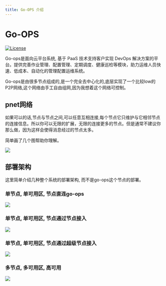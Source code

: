 ```yaml
---
title: Go-OPS 介绍
---
```



# Go-OPS

[![License](https://img.shields.io/badge/License-Apache%202.0-blue.svg)](https://opensource.org/licenses/Apache-2.0)

Go-ops是面向云平台系统, 基于 PaaS 技术支持客户实现 DevOps 解决方案的平台。提供完善作业管理、配置管理、定期调度、健康巡检等模块，助力运维人员快速、低成本、自动化的管理配置运维系统。


Go-ops是由很多节点组成的,是一个完全去中心化的,底层实现了一个比较low的P2P网络,这个网络由手工自由组网,因为我想着这个网络可控制。



## pnet网络

如果可以的话,节点与节点之间,可以任意互相连接,每个节点它只维护与它相邻节点的连接信息。所以你可以无限的扩展，无限的连接更多的节点。但是通常不建议你那么做，因为这样会使得消息经过的节点太多。

简单画了几个图帮助你理解。

![](/images/pnet1.png)


## 部署架构

这里简单介绍几种整个系统的部署架构, 而不是go-ops这个节点的部署。

### 单节点, 单可用区, 节点直连go-ops

![](/images/p1.png)

### 单节点, 单可用区, 节点通过节点接入

![](/images/p2.png)

### 单节点, 单可用区, 节点通过超级节点接入

![](/images/p3.png)


### 多节点, 多可用区, 高可用

![](/images/p4.png)